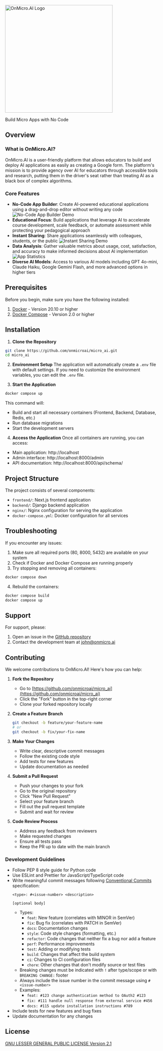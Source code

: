 <a href="https://onmicro.ai"><img src="https://onmicro.ai/_next/static/media/onMicroAI_logo_horiz_color-cropped.d48f058a.svg" alt="OnMicro.AI Logo" width="350"></a>

Build Micro Apps with No Code

## Overview

### What is OnMicro.AI?
OnMicro.AI is a user-friendly platform that allows educators to build and deploy AI applications as easily as creating a Google form. The platform's mission is to provide agency over AI for educators through accessible tools and research, putting them in the driver's seat rather than treating AI as a black box of complex algorithms.

### Core Features
- **No-Code App Builder**: Create AI-powered educational applications using a drag-and-drop editor without writing any code
  <img src="https://onmicro.ai/img/homepage/build.gif" alt="No-Code App Builder Demo">
- **Educational Focus**: Build applications that leverage AI to accelerate course development, scale feedback, or automate assessment while protecting your pedagogical approach
- **Instant Sharing**: Share applications seamlessly with colleagues, students, or the public
  <img src="https://onmicro.ai/img/homepage/share.gif" alt="Instant Sharing Demo">
- **Data Analysis**: Gather valuable metrics about usage, cost, satisfaction, and accuracy to make informed decisions about AI implementation
  <img src="https://onmicro.ai/img/homepage/app_stats.png" alt="App Statistics">
- **Diverse AI Models**: Access to various AI models including GPT 4o-mini, Claude Haiku, Google Gemini Flash, and more advanced options in higher tiers

## Prerequisites

Before you begin, make sure you have the following installed:

1. [Docker](https://www.docker.com/get-started) - Version 20.10 or higher
2. [Docker Compose](https://docs.docker.com/compose/install/) - Version 2.0 or higher

## Installation

1. **Clone the Repository**
```bash
git clone https://github.com/onmicroai/micro_ai.git
cd micro_ai
```

2. **Environment Setup**
The application will automatically create a `.env` file with default settings. If you need to customize the environment variables, you can edit the `.env` file.

3. **Start the Application**
```bash
docker compose up
```

This command will:
- Build and start all necessary containers (Frontend, Backend, Database, Redis, etc.)
- Run database migrations
- Start the development servers

4. **Access the Application**
Once all containers are running, you can access:
- Main application: http://localhost
- Admin interface: http://localhost:8000/admin
- API documentation: http://localhost:8000/api/schema/

## Project Structure

The project consists of several components:

- `frontend/`: Next.js frontend application
- `backend/`: Django backend application
- `nginx/`: Nginx configuration for serving the application
- `docker-compose.yml`: Docker configuration for all services

## Troubleshooting

If you encounter any issues:

1. Make sure all required ports (80, 8000, 5432) are available on your system
2. Check if Docker and Docker Compose are running properly
3. Try stopping and removing all containers:
```bash
docker compose down
```
4. Rebuild the containers:
```bash
docker compose build
docker compose up
```

## Support

For support, please:
1. Open an issue in the [GitHub repository](https://github.com/onmicroai/micro_ai/issues)
2. Contact the development team at john@onmicro.ai

## Contributing

We welcome contributions to OnMicro.AI! Here's how you can help:

1. **Fork the Repository**
   - Go to [https://github.com/onmicroai/micro_ai](https://github.com/onmicroai/micro_ai)
   - Click the "Fork" button in the top-right corner
   - Clone your forked repository locally

2. **Create a Feature Branch**
   ```bash
   git checkout -b feature/your-feature-name
   # or
   git checkout -b fix/your-fix-name
   ```

3. **Make Your Changes**
   - Write clear, descriptive commit messages
   - Follow the existing code style
   - Add tests for new features
   - Update documentation as needed

4. **Submit a Pull Request**
   - Push your changes to your fork
   - Go to the original repository
   - Click "New Pull Request"
   - Select your feature branch
   - Fill out the pull request template
   - Submit and wait for review

5. **Code Review Process**
   - Address any feedback from reviewers
   - Make requested changes
   - Ensure all tests pass
   - Keep the PR up to date with the main branch

### Development Guidelines

- Follow PEP 8 style guide for Python code
- Use ESLint and Prettier for JavaScript/TypeScript code
- Write meaningful commit messages following [Conventional Commits](https://www.conventionalcommits.org/en/v1.0.0/) specification:
  ```
  <type>: #<issue-number> <description> 

  [optional body]
  ```
  - Types:
    - `feat`: New feature (correlates with MINOR in SemVer)
    - `fix`: Bug fix (correlates with PATCH in SemVer)
    - `docs`: Documentation changes
    - `style`: Code style changes (formatting, etc.)
    - `refactor`: Code changes that neither fix a bug nor add a feature
    - `perf`: Performance improvements
    - `test`: Adding or modifying tests
    - `build`: Changes that affect the build system
    - `ci`: Changes to CI configuration files
    - `chore`: Other changes that don't modify source or test files
  - Breaking changes must be indicated with `!` after type/scope or with `BREAKING CHANGE:` footer
  - Always include the issue number in the commit message using `#<issue-number>`
  - Examples:
    - `feat: #123 change authentication method to OAuth2 #123`
    - `fix: #111 handle null response from external service #456`
    - `docs: #115 update installation instructions #789`
- Include tests for new features and bug fixes
- Update documentation for any changes

## License

[GNU LESSER GENERAL PUBLIC LICENSE Version 2.1](https://github.com/onmicroai/micro_ai/blob/master/LICENSE.md)

